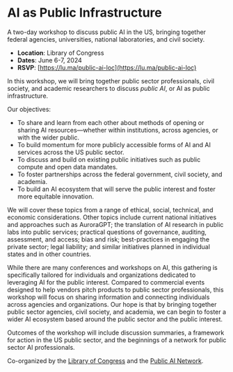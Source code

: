 # AI as Public Infrastructure

A two-day workshop to discuss public AI in the US, bringing together federal agencies, universities, national laboratories, and civil society.

- **Location**: Library of Congress
- **Dates**: June 6-7, 2024
- **RSVP**: [https://lu.ma/public-ai-loc](https://lu.ma/public-ai-loc)

In this workshop, we will bring together public sector professionals, civil society, and academic researchers to discuss _public AI_, or AI as public infrastructure.

Our objectives: 
- To share and learn from each other about methods of opening or sharing AI resources—whether within institutions, across agencies, or with the wider public.
- To build momentum for more publicly accessible forms of AI and AI services across the US public sector.
- To discuss and build on existing public initiatives such as public compute and open data mandates.
- To foster partnerships across the federal government, civil society, and academia.
- To build an AI ecosystem that will serve the public interest and foster more equitable innovation.

We will cover these topics from a range of ethical, social, technical, and economic considerations. Other topics include current national initiatives and approaches such as AuroraGPT; the translation of AI research in public labs into public services; practical questions of governance, auditing, assessment, and access; bias and risk; best-practices in engaging the private sector; legal liability; and similar initiatives planned in individual states and in other countries.

While there are many conferences and workshops on AI, this gathering is specifically tailored for individuals and organizations dedicated to leveraging AI for the public interest. Compared to commercial events designed to help vendors pitch products to public sector professionals, this workshop will focus on sharing information and connecting individuals across agencies and organizations. Our hope is that by bringing together public sector agencies, civil society, and academia, we can begin to foster a wider AI ecosystem based around the public sector and the public interest.

Outcomes of the workshop will include discussion summaries, a framework for action in the US public sector, and the beginnings of a network for public sector AI professionals.

Co-organized by the [Library of Congress](loc.gov) and the [Public AI Network](https://publicai.network).

